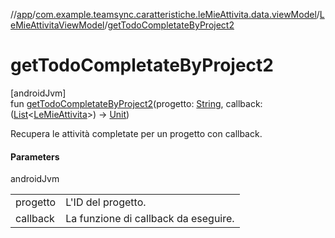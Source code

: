 //[app](../../../index.md)/[com.example.teamsync.caratteristiche.leMieAttivita.data.viewModel](../index.md)/[LeMieAttivitaViewModel](index.md)/[getTodoCompletateByProject2](get-todo-completate-by-project2.md)

# getTodoCompletateByProject2

[androidJvm]\
fun [getTodoCompletateByProject2](get-todo-completate-by-project2.md)(progetto: [String](https://kotlinlang.org/api/latest/jvm/stdlib/kotlin/-string/index.html), callback: ([List](https://kotlinlang.org/api/latest/jvm/stdlib/kotlin.collections/-list/index.html)&lt;[LeMieAttivita](../../com.example.teamsync.caratteristiche.leMieAttivita.data.model/-le-mie-attivita/index.md)&gt;) -&gt; [Unit](https://kotlinlang.org/api/latest/jvm/stdlib/kotlin/-unit/index.html))

Recupera le attività completate per un progetto con callback.

#### Parameters

androidJvm

| | |
|---|---|
| progetto | L'ID del progetto. |
| callback | La funzione di callback da eseguire. |
